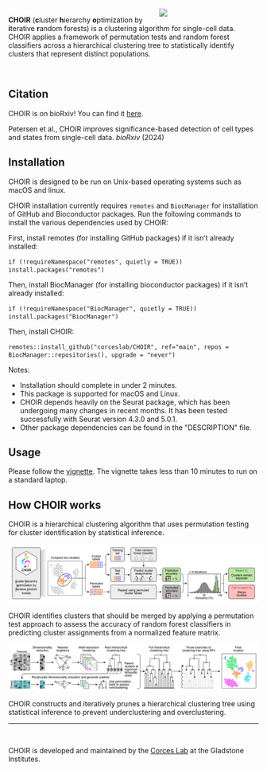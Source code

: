 <br>
<a href ="https://www.CHOIRclustering.com"><img src="man/figures/logo.png" width="200px" align="right" /></a>

<!-- badges: start -->
<!-- badges: end -->

**CHOIR** (**c**luster **h**ierarchy **o**ptimization by **i**terative **r**andom forests) is a clustering algorithm for single-cell data. CHOIR applies a framework of permutation tests and random forest classifiers across a hierarchical clustering tree to statistically identify clusters that represent distinct populations.

<br>

## Citation

CHOIR is on bioRxiv! You can find it [here](https://www.biorxiv.org/content/10.1101/2024.01.18.576317v1).

Petersen et al., CHOIR improves significance-based detection of cell types and states from single-cell data. *bioRxiv* (2024)

## Installation

CHOIR is designed to be run on Unix-based operating systems such as macOS and linux.

CHOIR installation currently requires `remotes` and `BiocManager` for installation of GitHub and Bioconductor packages. Run the following commands to install the various dependencies used by CHOIR:

First, install remotes (for installing GitHub packages) if it isn’t already installed:
```{r, eval = FALSE}
if (!requireNamespace("remotes", quietly = TRUE)) install.packages("remotes")
```

Then, install BiocManager (for installing bioconductor packages) if it isn’t already installed:
```{r, eval = FALSE}
if (!requireNamespace("BiocManager", quietly = TRUE)) install.packages("BiocManager")
```

Then, install CHOIR:
```{r, eval = FALSE}
remotes::install_github("corceslab/CHOIR", ref="main", repos = BiocManager::repositories(), upgrade = "never")
```

Notes:

* Installation should complete in under 2 minutes.
* This package is supported for macOS and Linux. 
* CHOIR depends heavily on the Seurat package, which has been undergoing many changes in recent months. It has been tested successfully with Seurat version 4.3.0 and 5.0.1.
* Other package dependencies can be found in the "DESCRIPTION" file.

## Usage

Please follow the [vignette](https://www.choirclustering.com/articles/CHOIR.html). The vignette takes less than 10 minutes to run on a standard laptop.

## How CHOIR works

CHOIR is a hierarchical clustering algorithm that uses permutation testing for cluster
identification by statistical inference. 

<p align="left"><img src="man/figures/Fig1a.png" alt="" width="800"></a></p>

CHOIR identifies clusters that should be merged by applying a permutation test approach to assess the accuracy of random forest classifiers in predicting cluster assignments from a normalized feature matrix.

<p align="left"><img src="man/figures/Fig1b.png" alt="" width="800"></a></p>

CHOIR constructs and iteratively prunes a hierarchical clustering tree using statistical inference to prevent underclustering and overclustering.

<hr>

<p align="left"><a href ="https://www.corceslab.com/"><img src="man/figures/CorcesLab_logo.png" alt="" width="300"></a></p>

CHOIR is developed and maintained by the [Corces Lab](https://www.corceslab.com/) at the Gladstone Institutes.
